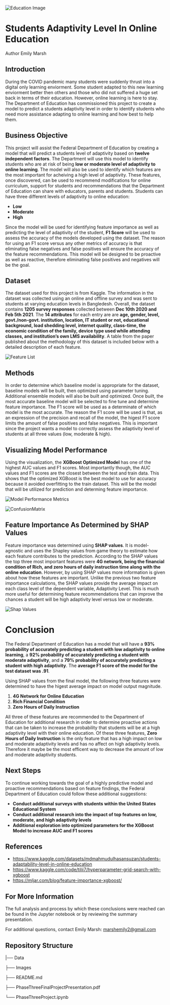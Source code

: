 ![Education Image](Images/edu.jpg)
# Students Adaptivity Level In Online Education

Author Emily Marsh

## Introduction

During the COVID pandemic many students were suddenly thrust into a digital only learning enviorment. Some student adapted to this new learning enviorment better then others and those who did not suffered a huge set back in terms of their education. However, online learning is here to stay. The Department of Education has commissioned this project to create a model to predict a students adaptivity level in order to identify students who need more assistance adapting to online learning and how best to help them.

## Business Objective

This project will assist the Federal Department of Education by creating a model that will predict a students level of adaptivity based on **twelve independent factors**. The Department will use this model to identify students who are at risk of being **low or moderate level of adaptivity to online learning**. The model will also be used to identify which features are the most important for acheiving a high level of adaptivity. These features, once discovered, can be used to recommend modifications for online curriculum, support for students and recommendations that the Department of Education can share with educators, parents and students. Students can have three different levels of adaptivity to online education:

 - **Low**
 - **Moderate**
 - **High**

Since the model will be used for identifying feature importance as well as predicting the level of adaptivity of the student, **F1 Score** will be used to assess the accuracy of the models developed using the dataset. The reason for using an F1 score versus any other metrics of accuracy is that eliminating false negatives and false positives will ensure the accuracy of the feature recommendations. This model will be designed to be proactive as well as reactive, therefore eliminating false positives and negatives will be the goal.

## Dataset
The dataset used for this project is from Kaggle. The information in the dataset was collected using an online and offline survey and was sent to students at varying education levels in Bangledesh. Overall, the dataset contains **1205 survey responses** collected between **Dec 10th 2020 and Feb 5th 2021**. The **14 attributes** for each entry are are **age, gender, level, govt./non-govt. institution, location, IT student or not, educational background, load shedding level, internet quality, class-time, the economic condition of the family, device type used while attending classes, and institution’s own LMS availability**. A table from the paper published about the methodology of this dataset is included below with a detailed description of each feature.

![Feature List](Images/features.jpg)

## Methods

In order to determine which baseline model is appropriate for the dataset, baseline models will be built, then optimized using parameter tuning. Additional ensemble models will also be built and optimized. Once built, the most accurate baseline model will be selected to fine tune and determine feature importance. The F1 score will be used as a determinate of which model is the most accurate. The reason the F1 score will be used is that, as an expression of the precision and recall of the model, the higest F1 score limits the amount of false positives and false negatives. This is important since the project wants a model to correctly assess the adaptivity level of students at all three values (low, moderate & high). 

## Visualizing Model Performance

Using the visualization, the **XGBoost Optimized Model** has one of the highest AUC values and F1 scores. Most importantly though, the AUC values and F1 scores are the closest between the test and train data. This shows that the optimized XGBoost is the best model to use for accuracy because it avoided overfitting to the train dataset. This will be the model that will be utilized for prediction and determing feature importance.

![Model Performance Metrics](Images/ModelPerformanceMetrics.jpg)

![ConfusionMatrix](Images/XGBoostConfusionMatrix.jpg)

## Feature Importance As Determined by SHAP Values

Feature importance was determined using **SHAP values**. It is model-agnostic and uses the Shapley values from game theory to estimate how each feature contributes to the prediction. According to the SHAP values the top three most important features were **4G network, being the financial condition of Rich, and zero hours of daily instruction time along with the online education**. However, by using SHAP values more information is given about how these features are important. Unlike the previous two feature importance calculations, the SHAP values provide the average impact on each class level of the dependent variable, Adaptivity Level. This is much more useful for determining feature recommendations that can improve the chances a student will be high adaptivity level versus low or moderate.

![Shap Values](Images/shap.png)

# Conclusion

The Federal Department of Education has a model that will have a **93% probability of accurately predicting a student with low adaptivity to online learning**, a **92% probability of accurately predicting a student with moderate adaptivity**, and a **79% probability of accurately predicting a student with high adaptivity**. The **average F1 score of the model for the test dataset was .91**.

Using SHAP values from the final model, the following three features were determined to have the higest average impact on model output magnitude.

 1. **4G Network for Online Education**
 2. **Rich Financial Condition**
 3. **Zero Hours of Daily Instruction**

All three of these features are recommended to the Department of Education for additional research in order to determine proactive actions that can be taken to increase the probability that students will be at a high adaptivity level with their online education. Of these three features, **Zero Hours of Daily Instruction** is the only feature that has a high impact on low and moderate adaptivity levels and has no affect on high adaptivity levels. Therefore it maybe be the most efficent way to decrease the amount of low and moderate adaptivity students.

## Next Steps

To continue working towards the goal of a highly predictive model and proactive recommendations based on feature findings, the Federal Department of Education could follow these additional suggestions:

 - **Conduct additional surveys with students within the United States Educational System**
 - **Conduct additional research into the impact of top features on low, moderate, and high adaptivity levels**
 - **Additional exploration into optimized parameters for the XGBoost Model to increase AUC and F1 scores**

## References

 - https://www.kaggle.com/datasets/mdmahmudulhasansuzan/students-adaptability-level-in-online-education
 - https://www.kaggle.com/code/tilii7/hyperparameter-grid-search-with-xgboost
 - https://mljar.com/blog/feature-importance-xgboost/

## For More Information

The full analysis and process by which these conclusions were reached can be found in the Jupyter notebook or by reviewing the summary presentation.

For additional questions, contact Emily Marsh: marshemily2@gmail.com

## Repository Structure

 |── Data
 
 ├── Images
 
 ├── README.md
 
 ├── PhaseThreeFinalProjectPresentation.pdf
 
 └── PhaseThreeProject.ipynb
